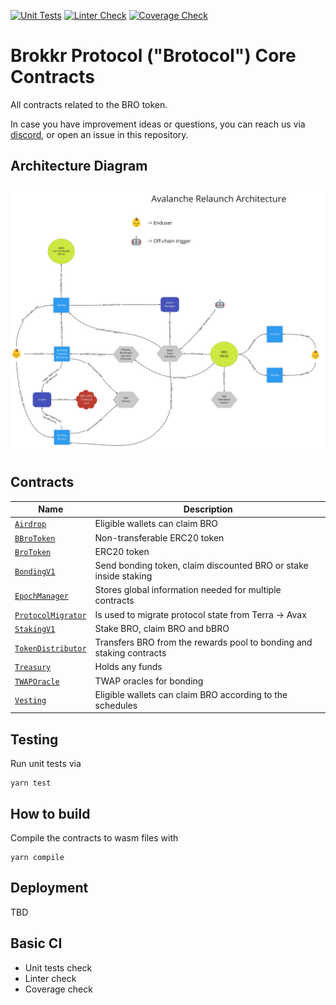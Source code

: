[![Unit Tests](https://github.com/block42-blockchain-company/dao-core/actions/workflows/test.yml/badge.svg)](https://github.com/block42-blockchain-company/dao-core/actions/workflows/test.yml)
[![Linter Check](https://github.com/block42-blockchain-company/dao-core/actions/workflows/lint.yml/badge.svg)](https://github.com/block42-blockchain-company/dao-core/actions/workflows/lint.yml)
[![Coverage Check](https://github.com/block42-blockchain-company/dao-core/actions/workflows/coverage.yml/badge.svg)](https://github.com/block42-blockchain-company/dao-core/actions/workflows/coverage.yml)

# Brokkr Protocol ("Brotocol") Core Contracts

All contracts related to the BRO token.

In case you have improvement ideas or questions, you can reach us via [discord](https://discord.com/invite/CDNKYTDqTE),
or open an issue in this repository.

## Architecture Diagram

![architecture diagram](./static/architecture.jpg "Architecture Diagram")

## Contracts

| Name                                                 | Description                                                          |
| ---------------------------------------------------- | -------------------------------------------------------------------- |
| [`Airdrop`](contracts/Airdrop.sol)                   | Eligible wallets can claim BRO                                       |
| [`BBroToken`](contracts/BBroToken.sol)               | Non-transferable ERC20 token                                         |
| [`BroToken`](contracts/BroToken.sol)                 | ERC20 token                                                          |
| [`BondingV1`](contracts/BondingV1.sol)               | Send bonding token, claim discounted BRO or stake inside staking     |
| [`EpochManager`](contracts/EpochManager.sol)         | Stores global information needed for multiple contracts              |
| [`ProtocolMigrator`](contracts/ProtocolMigrator.sol) | Is used to migrate protocol state from Terra -> Avax                 |
| [`StakingV1`](contracts/StakingV1.sol)               | Stake BRO, claim BRO and bBRO                                        |
| [`TokenDistributor`](contracts/TokenDistributor.sol) | Transfers BRO from the rewards pool to bonding and staking contracts |
| [`Treasury`](contracts/Treasury.sol)                 | Holds any funds                                                      |
| [`TWAPOracle`](contracts/TWAPOracle.sol)             | TWAP oracles for bonding                                             |
| [`Vesting`](contracts/Vesting.sol)                   | Eligible wallets can claim BRO according to the schedules            |

## Testing

Run unit tests via

```
yarn test
```

## How to build

Compile the contracts to wasm files with

```
yarn compile
```

## Deployment

TBD

## Basic CI

- Unit tests check
- Linter check
- Coverage check
